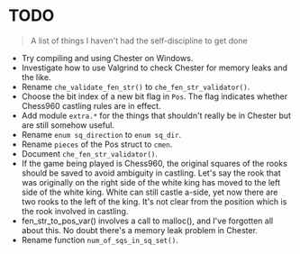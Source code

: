 # TODO
> A list of things I haven't had the self-discipline to get done

* Try compiling and using Chester on Windows.
* Investigate how to use Valgrind to check Chester for memory leaks and the like.
* Rename `che_validate_fen_str()` to `che_fen_str_validator()`.
* Choose the bit index of a new bit flag in `Pos`. The flag indicates whether
  Chess960 castling rules are in effect.
* Add module `extra.*` for the things that shouldn't really be in Chester but
  are still somehow useful.
* Rename `enum sq_direction` to `enum sq_dir`.
* Rename `pieces` of the Pos struct to `cmen`.
* Document `che_fen_str_validator()`.
* If the game being played is Chess960, the original squares of the rooks should be
  saved to avoid ambiguity in castling. Let's say the rook that was originally on the
  right side of the white king has moved to the left side of the white king. White can
  still castle a-side, yet now there are two rooks to the left of the king. It's not
  clear from the position which is the rook involved in castling.
* fen_str_to_pos_var() involves a call to malloc(), and I've forgotten all about
  this. No doubt there's a memory leak problem in Chester.
* Rename function `num_of_sqs_in_sq_set()`.
